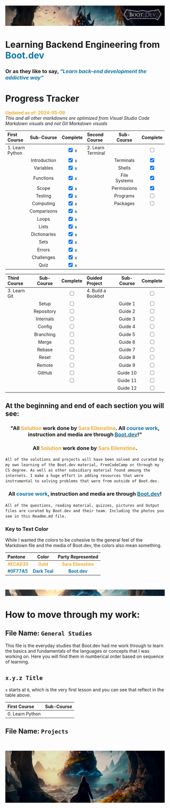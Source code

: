 ![alt text](img/image-3.png)

# Learning Backend Engineering from <span style="color:#0F77A5">**Boot.dev**</span>

### Or as they like to say,<span style="color:#0F77A5"> _**"Learn back-end development the addictive way"**_</span>

# Progress Tracker

<span style="color:#ECAD35">**Updated as of: 2024-05-09**</span><br>
_This and all other markdowns are optimized from Visual Studio Code Markdown visuals and not Git Markdown visuals_

| First Course    |  Sub-Course  |              Complete              | Second Course     |  Sub-Course  |              Complete              |
| :-------------- | :----------: | :--------------------------------: | :---------------- | :----------: | :--------------------------------: |
| 1. Learn Python |              | <input type="checkbox" checked/> x | 2. Learn Terminal |              | <input type="checkbox" unchecked/> |
|                 | Introduction | <input type="checkbox" checked/> x |                   |  Terminals   |  <input type="checkbox" checked/>  |
|                 |  Variables   | <input type="checkbox" checked/> x |                   |    Shells    |  <input type="checkbox" checked/>  |
|                 |  Functions   | <input type="checkbox" checked/> x |                   | File Systems |  <input type="checkbox" checked/>  |
|                 |    Scope     | <input type="checkbox" checked/> x |                   | Permissions  |  <input type="checkbox" checked/>  |
|                 |   Testing    | <input type="checkbox" checked/> x |                   |   Programs   | <input type="checkbox" unchecked/> |
|                 |  Computing   | <input type="checkbox" checked/> x |                   |   Packages   | <input type="checkbox" unchecked/> |
|                 | Comparisons  | <input type="checkbox" checked/> x |                   |              |                                    |
|                 |    Loops     | <input type="checkbox" checked/> x |                   |              |                                    |
|                 |    Lists     | <input type="checkbox" checked/> x |                   |              |                                    |
|                 | Dictionaries | <input type="checkbox" checked/> x |                   |              |                                    |
|                 |     Sets     | <input type="checkbox" checked/> x |                   |              |                                    |
|                 |    Errors    | <input type="checkbox" checked/> x |                   |              |                                    |
|                 |  Challenges  | <input type="checkbox" checked/> x |                   |              |                                    |
|                 |     Quiz     | <input type="checkbox" checked/> x |                   |              |                                    |

| Third Course | Sub-Course |              Complete              | Guided Project     | Sub-Course |              Complete              |
| :----------- | :--------: | :--------------------------------: | :----------------- | :--------: | :--------------------------------: |
| 3. Learn Git |            | <input type="checkbox" unchecked/> | 4. Build a Bookbot |            | <input type="checkbox" unchecked/> |
|              |   Setup    | <input type="checkbox" unchecked/> |                    |  Guide 1   | <input type="checkbox" unchecked/> |
|              | Repository | <input type="checkbox" unchecked/> |                    |  Guide 2   | <input type="checkbox" unchecked/> |
|              | Internals  | <input type="checkbox" unchecked/> |                    |  Guide 3   | <input type="checkbox" unchecked/> |
|              |   Config   | <input type="checkbox" unchecked/> |                    |  Guide 4   | <input type="checkbox" unchecked/> |
|              | Branching  | <input type="checkbox" unchecked/> |                    |  Guide 5   | <input type="checkbox" unchecked/> |
|              |   Merge    | <input type="checkbox" unchecked/> |                    |  Guide 6   | <input type="checkbox" unchecked/> |
|              |   Rebase   | <input type="checkbox" unchecked/> |                    |  Guide 7   | <input type="checkbox" unchecked/> |
|              |   Reset    | <input type="checkbox" unchecked/> |                    |  Guide 8   | <input type="checkbox" unchecked/> |
|              |   Remote   | <input type="checkbox" unchecked/> |                    |  Guide 9   | <input type="checkbox" unchecked/> |
|              |   GitHub   | <input type="checkbox" unchecked/> |                    |  Guide 10  | <input type="checkbox" unchecked/> |
|              |            | <input type="checkbox" unchecked/> |                    |  Guide 11  | <input type="checkbox" unchecked/> |
|              |            |                                    |                    |  Guide 12  | <input type="checkbox" unchecked/> |

## At the beginning and end of each section you will see:

### <div align="center"> "All <span style="color:#ECAD35">Solution</span> work done by <span style="color:#ECAD35">Sara Eilenstine</span>. All <span style="color:#0F77A5">**course work**</span>, instruction and media are through <a href="https://www.boot.dev/"><span style="color:#0F77A5">**Boot.dev**</span></a>!"</div>

### <div align="center"> All <span style="color:#ECAD35">Solution</span> work done by <span style="color:#ECAD35">Sara Eilenstine</span>.

`All of the solutions and projects will have been solved and curated by my own learning of the Boot.dev material, FreeCodeCamp or through my CS degree. As well as other subsidiary material found amoung the internets. I make a huge effort in adding resources that were instrumental to solving problems that were from outside of Boot.dev.`

### <div align="center"> All <span style="color:#0F77A5">**course work**</span>, instruction and media are through <a href="https://www.boot.dev/"><span style="color:#0F77A5">**Boot.dev**</span></a>!</div>

`All of the questions, reading material, quizzes, pictures and Output files are curated by Boot.dev and their team. Including the photos you see in this Readme.md file.`

### **Key to Text Color**

While I wanted the colors to be cohesive to the general feel of the Markdown file and the media of Boot.dev, the colors also mean something.

| Pantone                                        |                      Color                       |                   Party Represented                    |
| :--------------------------------------------- | :----------------------------------------------: | :----------------------------------------------------: |
| <span style="color:#ECAD35">**#ECAD35**</span> |   <span style="color:#ECAD35">**Gold**</span>    | <span style="color:#ECAD35">**Sara Eilenstine**</span> |
| <span style="color:#0F77A5">**#0F77A5**</span> | <span style="color:#0F77A5">**Dark Teal**</span> |    <span style="color:#0F77A5">**Boot.dev**</span>     |

<br>

![alt text](img/image-6.png)

# How to move through my work:

## File Name: `General Studies`

This file is the everyday studies that Boot.dev had me work through to learn the basics and fundamentals of the languages or concepts that I was working on. Here you will find them in numberical order based on sequence of learning. <br>

## `x.y.z Title` <br>

`x` starts at `0`, which is the very first lesson and you can see that reflect in the table above.

| First Course    | Sub-Course |
| :-------------- | :--------: |
| 0. Learn Python |            |

## File Name: `Projects`

<br>

![alt text](img/image-4.png)
